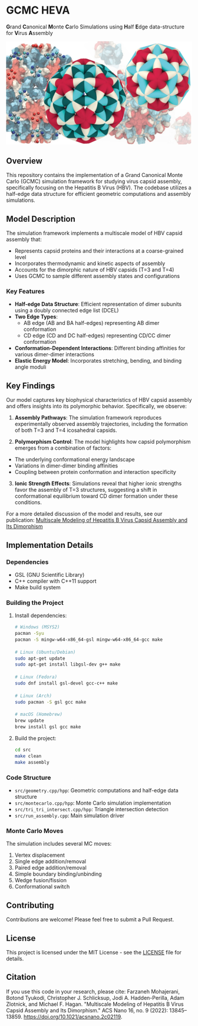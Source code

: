 # GCMC HEVA
**G**rand **C**anonical **M**onte **C**arlo Simulations using **H**alf **E**dge data-structure for **V**irus **A**ssembly

![Hepatitis-B Capsids](HBV.jpg)

## Overview
This repository contains the implementation of a Grand Canonical Monte Carlo (GCMC) simulation framework for studying virus capsid assembly, specifically focusing on the Hepatitis B Virus (HBV). The codebase utilizes a half-edge data structure for efficient geometric computations and assembly simulations.

## Model Description
The simulation framework implements a multiscale model of HBV capsid assembly that:
- Represents capsid proteins and their interactions at a coarse-grained level
- Incorporates thermodynamic and kinetic aspects of assembly
- Accounts for the dimorphic nature of HBV capsids (T=3 and T=4)
- Uses GCMC to sample different assembly states and configurations

### Key Features
- **Half-edge Data Structure**: Efficient representation of dimer subunits using a doubly connected edge list (DCEL)
- **Two Edge Types**: 
  - AB edge (AB and BA half-edges) representing AB dimer conformation
  - CD edge (CD and DC half-edges) representing CD/CC dimer conformation
- **Conformation-Dependent Interactions**: Different binding affinities for various dimer-dimer interactions
- **Elastic Energy Model**: Incorporates stretching, bending, and binding angle moduli


## Key Findings
Our model captures key biophysical characteristics of HBV capsid assembly and offers insights into its polymorphic behavior. Specifically, we observe:

1. **Assembly Pathways**: The simulation framework reproduces experimentally observed assembly trajectories, including the formation of both T=3 and T=4 icosahedral capsids.

2. **Polymorphism Control**: The model highlights how capsid polymorphism emerges from a combination of factors:

- The underlying conformational energy landscape 
- Variations in dimer-dimer binding affinities
- Coupling between protein conformation and interaction specificity

3. **Ionic Strength Effects**: Simulations reveal that higher ionic strengths favor the assembly of T=3 structures, suggesting a shift in conformational equilibrium toward CD dimer formation under these conditions.

For a more detailed discussion of the model and results, see our publication:
[Multiscale Modeling of Hepatitis B Virus Capsid Assembly and Its Dimorphism](https://pubs.acs.org/doi/10.1021/acsnano.2c02119)

## Implementation Details
### Dependencies
- GSL (GNU Scientific Library)
- C++ compiler with C++11 support
- Make build system

### Building the Project
1. Install dependencies:

   ```bash
   # Windows (MSYS2)
   pacman -Syu
   pacman -S mingw-w64-x86_64-gsl mingw-w64-x86_64-gcc make

   # Linux (Ubuntu/Debian)
   sudo apt-get update
   sudo apt-get install libgsl-dev g++ make

   # Linux (Fedora)
   sudo dnf install gsl-devel gcc-c++ make

   # Linux (Arch)
   sudo pacman -S gsl gcc make

   # macOS (Homebrew)
   brew update
   brew install gsl gcc make
   ```

2. Build the project:
   ```bash
   cd src
   make clean
   make assembly
   ```

### Code Structure
- `src/geometry.cpp/hpp`: Geometric computations and half-edge data structure
- `src/montecarlo.cpp/hpp`: Monte Carlo simulation implementation
- `src/tri_tri_intersect.cpp/hpp`: Triangle intersection detection
- `src/run_assembly.cpp`: Main simulation driver

### Monte Carlo Moves
The simulation includes several MC moves:
1. Vertex displacement
2. Single edge addition/removal
3. Paired edge addition/removal
4. Simple boundary binding/unbinding
5. Wedge fusion/fission
6. Conformational switch


## Contributing
Contributions are welcome! Please feel free to submit a Pull Request.

## License
This project is licensed under the MIT License - see the [LICENSE](LICENSE) file for details.

## Citation
If you use this code in your research, please cite:
Farzaneh Mohajerani, Botond Tyukodi, Christopher J. Schlicksup, Jodi A. Hadden-Perilla, Adam Zlotnick, and Michael F. Hagan. "Multiscale Modeling of Hepatitis B Virus Capsid Assembly and Its Dimorphism." ACS Nano 16, no. 9 (2022): 13845–13859. https://doi.org/10.1021/acsnano.2c02119.
